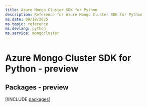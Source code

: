 ```yaml
---
title: Azure Mongo Cluster SDK for Python
description: Reference for Azure Mongo Cluster SDK for Python
ms.date: 09/18/2025
ms.topic: reference
ms.devlang: python
ms.service: mongocluster
---
```

# Azure Mongo Cluster SDK for Python - preview
## Packages - preview
[!INCLUDE [packages](mongo-cluster-index.md)]